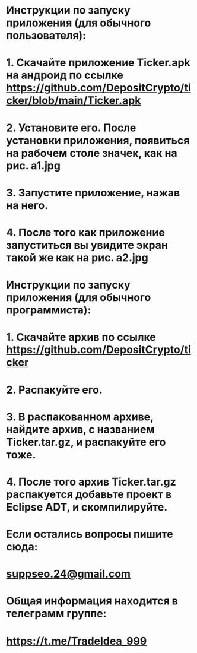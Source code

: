 
# Инструкции по запуску приложения (для обычного пользователя):
# 1. Скачайте приложение Ticker.apk на андроид по ссылке https://github.com/DepositCrypto/ticker/blob/main/Ticker.apk
# 2. Установите его. После установки приложения, появиться на рабочем столе значек, как на рис. a1.jpg
# 3. Запустите приложение, нажав на него.
# 4. После того как приложение запуститься вы увидите экран такой же как на рис. a2.jpg

# 
# 
# 
# 

# Инструкции по запуску приложения (для обычного программиста):
# 1. Скачайте архив по ссылке https://github.com/DepositCrypto/ticker
# 2. Распакуйте его.
# 3. В распакованном архиве, найдите архив, с названием Ticker.tar.gz, и распакуйте его тоже.
# 4. После того архив Ticker.tar.gz распакуется добавьте проект в Eclipse ADT, и скомпилируйте.

# 
# 

# Если остались вопросы пишите сюда:
# suppseo.24@gmail.com

# 
# 

# Общая информация находится в телеграмм группе:
# https://t.me/TradeIdea_999

